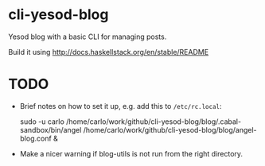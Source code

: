 cli-yesod-blog
==============

Yesod blog with a basic CLI for managing posts.

Build it using http://docs.haskellstack.org/en/stable/README

TODO
====

* Brief notes on how to set it up, e.g. add this to ``/etc/rc.local``:

    sudo -u carlo /home/carlo/work/github/cli-yesod-blog/blog/.cabal-sandbox/bin/angel /home/carlo/work/github/cli-yesod-blog/blog/angel-blog.conf &

* Make a nicer warning if blog-utils is not run from the right directory.

